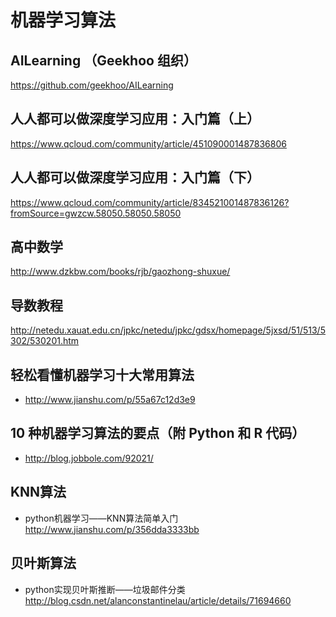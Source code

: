 # 机器学习算法

## AILearning （Geekhoo 组织）
https://github.com/geekhoo/AILearning

## 人人都可以做深度学习应用：入门篇（上）
https://www.qcloud.com/community/article/451090001487836806

## 人人都可以做深度学习应用：入门篇（下）
https://www.qcloud.com/community/article/834521001487836126?fromSource=gwzcw.58050.58050.58050

## 高中数学
http://www.dzkbw.com/books/rjb/gaozhong-shuxue/

## 导数教程
http://netedu.xauat.edu.cn/jpkc/netedu/jpkc/gdsx/homepage/5jxsd/51/513/5302/530201.htm


## 轻松看懂机器学习十大常用算法
* http://www.jianshu.com/p/55a67c12d3e9

## 10 种机器学习算法的要点（附 Python 和 R 代码）
* http://blog.jobbole.com/92021/


## KNN算法
* python机器学习——KNN算法简单入门
http://www.jianshu.com/p/356dda3333bb


## 贝叶斯算法
* python实现贝叶斯推断——垃圾邮件分类
http://blog.csdn.net/alanconstantinelau/article/details/71694660


